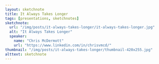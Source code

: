 ```yaml
---
layout: sketchnote
title: It Always Takes Longer
tags: [presentations, sketchnotes]
sketchnote:
  url: "/img/posts/it-always-takes-longer/it-always-takes-longer.jpg"
  alt: "It Always Takes Longer"
  speaker:
    name: "Chris McDermott"
    url: "https://www.linkedin.com/in/chrisvmcd/"
thumbnail: "/img/posts/it-always-takes-longer/thumbnail-420x255.jpg"
alttext: sketchnote
---
```

